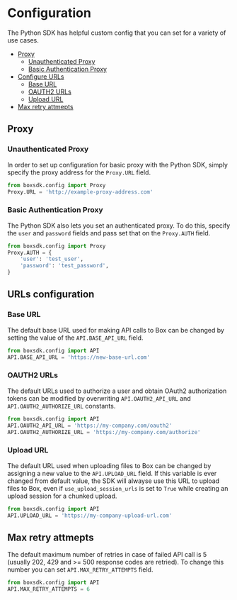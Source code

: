 # Configuration

The Python SDK has helpful custom config that you can set for a variety of use cases.

<!-- START doctoc generated TOC please keep comment here to allow auto update -->
<!-- DON'T EDIT THIS SECTION, INSTEAD RE-RUN doctoc TO UPDATE -->

- [Proxy](#proxy)
  - [Unauthenticated Proxy](#unauthenticated-proxy)
  - [Basic Authentication Proxy](#basic-authentication-proxy)
- [Configure URLs](#configure-urls)
  - [Base URL](#base-url)
  - [OAUTH2 URLs](#oauth2-urls)
  - [Upload URL](#upload-url)
- [Max retry attmepts](#max-retry-attmepts)

<!-- END doctoc generated TOC please keep comment here to allow auto update -->

## Proxy

### Unauthenticated Proxy

In order to set up configuration for basic proxy with the Python SDK, simply specify the proxy address for the `Proxy.URL` field.

```python
from boxsdk.config import Proxy
Proxy.URL = 'http://example-proxy-address.com'
```

### Basic Authentication Proxy

The Python SDK also lets you set an authenticated proxy. To do this, specify the `user` and `password` fields and pass set that on the `Proxy.AUTH` field.

```python
from boxsdk.config import Proxy
Proxy.AUTH = {
    'user': 'test_user',
    'password': 'test_password',
}
```

## URLs configuration

### Base URL

The default base URL used for making API calls to Box can be changed by setting the value of the `API.BASE_API_URL` field.

```python
from boxsdk.config import API
API.BASE_API_URL = 'https://new-base-url.com'
```

### OAUTH2 URLs

The default URLs used to authorize a user and obtain OAuth2 authorization tokens can be modified by overwriting
`API.OAUTH2_API_URL` and `API.OAUTH2_AUTHORIZE_URL` constants.

```python
from boxsdk.config import API
API.OAUTH2_API_URL = 'https://my-company.com/oauth2'
API.OAUTH2_AUTHORIZE_URL = 'https://my-company.com/authorize'
```

### Upload URL

The default URL used when uploading files to Box can be changed by assigning a new value to the `API.UPLOAD_URL` field.
If this variable is ever changed from default value, the SDK will alwayse use this URL to upload files to Box,
even if `use_upload_session_urls` is set to `True` while creating an upload session for a chunked upload.

```python
from boxsdk.config import API
API.UPLOAD_URL = 'https://my-company-upload-url.com'
```

## Max retry attmepts

The default maximum number of retries in case of failed API call is 5 (usually 202, 429 and >= 500 response codes are retried).
To change this number you can set `API.MAX_RETRY_ATTEMPTS` field.

```python
from boxsdk.config import API
API.MAX_RETRY_ATTEMPTS = 6
```
